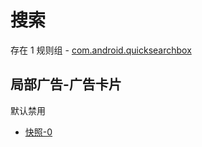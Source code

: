 # 搜索

存在 1 规则组 - [com.android.quicksearchbox](/src/apps/com.android.quicksearchbox.ts)

## 局部广告-广告卡片

默认禁用

- [快照-0](https://i.gkd.li/i/13897834)

